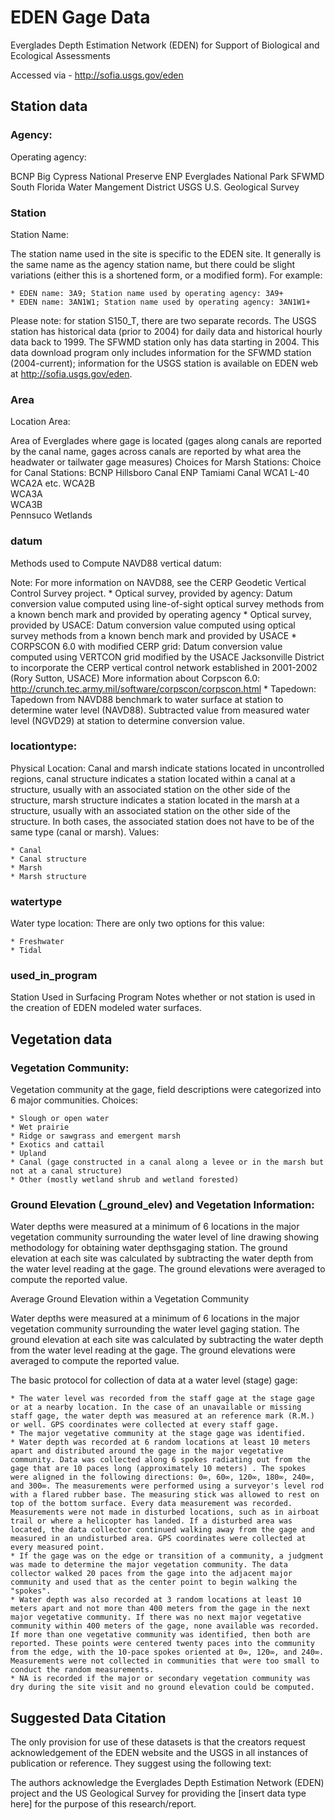 # EDEN Gage Data 

Everglades Depth Estimation Network (EDEN) for Support of Biological and Ecological Assessments

Accessed via - http://sofia.usgs.gov/eden

## Station data

### Agency:

Operating agency: 

BCNP 	Big Cypress National Preserve
ENP 	Everglades National Park
SFWMD 	South Florida Water Mangement District
USGS 	U.S. Geological Survey

### Station 

Station Name:

The station name used in the site is specific to the EDEN site. It generally is the same name as the agency station name, but there could be slight variations (either this is a shortened form, or a modified form). For example:

    * EDEN name: 3A9; Station name used by operating agency: 3A9+
    * EDEN name: 3AN1W1; Station name used by operating agency: 3AN1W1+

Please note: for station S150_T, there are two separate records. The USGS station has historical data (prior to 2004) for daily data and historical hourly data back to 1999. The SFWMD station only has data starting in 2004. This data download program only includes information for the SFWMD station (2004-current); information for the USGS station is available on EDEN web at http://sofia.usgs.gov/eden.

### Area

Location Area:

Area of Everglades where gage is located (gages along canals are reported by the canal name, gages across canals are reported by what area the headwater or tailwater gage measures)
	Choices for Marsh Stations: 	Choice for Canal Stations:
	BCNP 				Hillsboro Canal
	ENP 				Tamiami Canal
	WCA1 				L-40
	WCA2A 				etc.
	WCA2B 	 
	WCA3A 	 
	WCA3B 	 
	Pennsuco Wetlands 

### datum

Methods used to Compute NAVD88 vertical datum:

Note: For more information on NAVD88, see the CERP Geodetic Vertical Control Survey project.
	* Optical survey, provided by agency: Datum conversion value computed using line-of-sight optical survey methods from a known bench mark and provided by operating agency
	* Optical survey, provided by USACE: Datum conversion value computed using optical survey methods from a known bench mark and provided by USACE
	* CORPSCON 6.0 with modified CERP grid: Datum conversion value computed using VERTCON grid modified by the USACE Jacksonville District to incorporate the CERP vertical control network established in 2001-2002 (Rory Sutton, USACE)  More information about Corpscon 6.0: http://crunch.tec.army.mil/software/corpscon/corpscon.html
	* Tapedown: Tapedown from NAVD88 benchmark to water surface at station to determine water level (NAVD88). Subtracted value from measured water level (NGVD29) at station to determine conversion value.
	
### locationtype:

Physical Location: Canal and marsh indicate stations located in uncontrolled regions, canal structure indicates a station located within a canal at a structure, usually with an associated station on the other side of the structure, marsh structure indicates a station located in the marsh at a structure, usually with an associated station on the other side of the structure. In both cases, the associated station does not have to be of the same type (canal or marsh). Values:

    * Canal
    * Canal structure
    * Marsh
    * Marsh structure 
    
### watertype

Water type location: There are only two options for this value:

    * Freshwater
    * Tidal

### used_in_program

Station Used in Surfacing Program
Notes whether or not station is used in the creation of EDEN modeled water surfaces.


## Vegetation data

### Vegetation Community:

Vegetation community at the gage, field descriptions were categorized into 6 major communities. Choices:

    * Slough or open water
    * Wet prairie
    * Ridge or sawgrass and emergent marsh
    * Exotics and cattail
    * Upland
    * Canal (gage constructed in a canal along a levee or in the marsh but not at a canal structure)
    * Other (mostly wetland shrub and wetland forested)

### Ground Elevation (_ground_elev) and Vegetation Information:

Water depths were measured at a minimum of 6 locations in the major vegetation community surrounding the water level of line drawing showing methodology for obtaining water depthsgaging station. The ground elevation at each site was calculated by subtracting the water depth from the water level reading at the gage. The ground elevations were averaged to compute the reported value.

Average Ground Elevation within a Vegetation Community

Water depths were measured at a minimum of 6 locations in the major vegetation community surrounding the water level gaging station. The ground elevation at each site was calculated by subtracting the water depth from the water level reading at the gage. The ground elevations were averaged to compute the reported value.

The basic protocol for collection of data at a water level (stage) gage:

    * The water level was recorded from the staff gage at the stage gage or at a nearby location. In the case of an unavailable or missing staff gage, the water depth was measured at an reference mark (R.M.) or well. GPS coordinates were collected at every staff gage.
    * The major vegetative community at the stage gage was identified.
    * Water depth was recorded at 6 random locations at least 10 meters apart and distributed around the gage in the major vegetative community. Data was collected along 6 spokes radiating out from the gage that are 10 paces long (approximately 10 meters) . The spokes were aligned in the following directions: 0∞, 60∞, 120∞, 180∞, 240∞, and 300∞. The measurements were performed using a surveyor's level rod with a flared rubber base. The measuring stick was allowed to rest on top of the bottom surface. Every data measurement was recorded. Measurements were not made in disturbed locations, such as in airboat trail or where a helicopter has landed. If a disturbed area was located, the data collector continued walking away from the gage and measured in an undisturbed area. GPS coordinates were collected at every measured point.
    * If the gage was on the edge or transition of a community, a judgment was made to determine the major vegetation community. The data collector walked 20 paces from the gage into the adjacent major community and used that as the center point to begin walking the "spokes".
    * Water depth was also recorded at 3 random locations at least 10 meters apart and not more than 400 meters from the gage in the next major vegetative community. If there was no next major vegetative community within 400 meters of the gage, none available was recorded. If more than one vegetative community was identified, then both are reported. These points were centered twenty paces into the community from the edge, with the 10-pace spokes oriented at 0∞, 120∞, and 240∞. Measurements were not collected in communities that were too small to conduct the random measurements.
    * NA is recorded if the major or secondary vegetation community was dry during the site visit and no ground elevation could be computed.


## Suggested Data Citation
The only provision for use of these datasets is that the creators request acknowledgement of the EDEN website and the USGS in all instances of publication or reference. They suggest using the following text:

The authors acknowledge the Everglades Depth Estimation Network (EDEN) project and the US Geological Survey for providing the [insert data type here] for the purpose of this research/report.